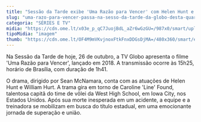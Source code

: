 ```yaml
---
title: "Sessão da Tarde exibe 'Uma Razão para Vencer' com Helen Hunt e William Hurt"
slug: "uma-razo-para-vencer-passa-na-sesso-da-tarde-da-globo-desta-quarta-feira"
categoria: "SÉRIES E TV"
midia: "https://cdn.ome.lt/x03e_p_qC7JuojBdL_aZr6wGzGU=/987x0/smart/uploads/conteudo/fotos/umarazaoparavencer_IKEOcHE.jpg"
tipoMidia: "imagem"
thumb: "https://cdn.ome.lt/OF4M9mVKvjnoxFtkFnxDDGsDjMA=/480x360/smart/extras/conteudos/umarazaoparavencer_8KCunMh.jpg"
---
```


Na Sessão da Tarde de hoje, 26 de outubro, a TV Globo apresenta o filme 'Uma Razão para Vencer', lançado em 2018. A transmissão ocorre às 15h25, horário de Brasília, com duração de 1h41.

O drama, dirigido por Sean McNamara, conta com as atuações de Helen Hunt e William Hurt. A trama gira em torno de Caroline 'Line' Found, talentosa capitã do time de vôlei da West High School, em Iowa City, nos Estados Unidos. Após sua morte inesperada em um acidente, a equipe e a treinadora se mobilizam em busca do título estadual, em uma emocionante jornada de superação e união.